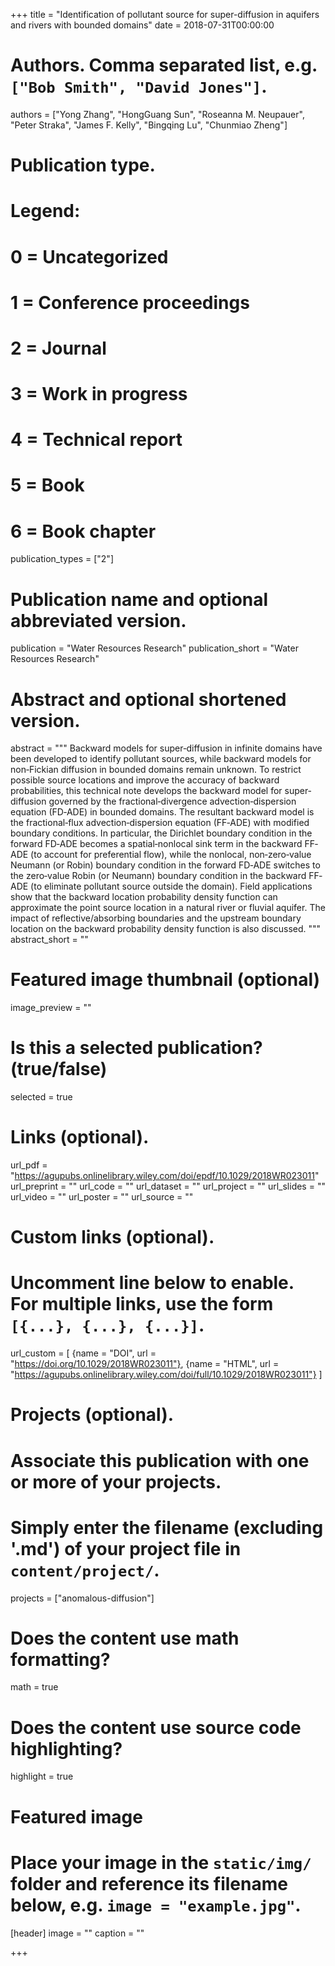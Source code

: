 +++
title = "Identification of pollutant source for super-diffusion in aquifers and rivers with bounded domains"
date = 2018-07-31T00:00:00

# Authors. Comma separated list, e.g. `["Bob Smith", "David Jones"]`.
authors = ["Yong Zhang", "HongGuang Sun", "Roseanna M. Neupauer", "Peter Straka", "James F. Kelly", "Bingqing Lu", "Chunmiao Zheng"]

# Publication type.
# Legend:
# 0 = Uncategorized
# 1 = Conference proceedings
# 2 = Journal
# 3 = Work in progress
# 4 = Technical report
# 5 = Book
# 6 = Book chapter
publication_types = ["2"]

# Publication name and optional abbreviated version.
publication = "Water Resources Research"
publication_short = "Water Resources Research"

# Abstract and optional shortened version.
abstract = """
Backward models for super‐diffusion in infinite domains have been developed to identify pollutant sources, while backward models for non‐Fickian diffusion in bounded domains remain unknown. To restrict possible source locations and improve the accuracy of backward probabilities, this technical note develops the backward model for super‐diffusion governed by the fractional‐divergence advection‐dispersion equation (FD‐ADE) in bounded domains. The resultant backward model is the fractional‐flux advection‐dispersion equation (FF‐ADE) with modified boundary conditions. In particular, the Dirichlet boundary condition in the forward FD‐ADE becomes a spatial‐nonlocal sink term in the backward FF‐ADE (to account for preferential flow), while the nonlocal, non‐zero‐value Neumann (or Robin) boundary condition in the forward FD‐ADE switches to the zero‐value Robin (or Neumann) boundary condition in the backward FF‐ADE (to eliminate pollutant source outside the domain). Field applications show that the backward location probability density function can approximate the point source location in a natural river or fluvial aquifer. The impact of reflective/absorbing boundaries and the upstream boundary location on the backward probability density function is also discussed.
"""
abstract_short = ""

# Featured image thumbnail (optional)
image_preview = ""

# Is this a selected publication? (true/false)
selected = true


# Links (optional).
url_pdf = "https://agupubs.onlinelibrary.wiley.com/doi/epdf/10.1029/2018WR023011"
url_preprint = ""
url_code = ""
url_dataset = ""
url_project = ""
url_slides = ""
url_video = ""
url_poster = ""
url_source = ""

# Custom links (optional).
#   Uncomment line below to enable. For multiple links, use the form `[{...}, {...}, {...}]`.
url_custom = [
    {name = "DOI", url = "https://doi.org/10.1029/2018WR023011"},
    {name = "HTML", url = "https://agupubs.onlinelibrary.wiley.com/doi/full/10.1029/2018WR023011"}
]

# Projects (optional).
#   Associate this publication with one or more of your projects.
#   Simply enter the filename (excluding '.md') of your project file in `content/project/`.
projects = ["anomalous-diffusion"]


# Does the content use math formatting?
math = true

# Does the content use source code highlighting?
highlight = true

# Featured image
# Place your image in the `static/img/` folder and reference its filename below, e.g. `image = "example.jpg"`.
[header]
image = ""
caption = ""

+++


